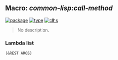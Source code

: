 ## Macro: ***common-lisp:call-method***
[![package](https://img.shields.io/badge/Package-COMMON--LISP-5f9ea0.svg?style=social&colorA=999999)](../) [![type](https://img.shields.io/badge/Type-Macro-5f9ea0.svg?style=social&colorA=999999)](../#macro) [![clhs](https://img.shields.io/badge/CLHS-CALL--METHOD-5f9ea0.svg?style=social&colorA=999999)](http://www.lispworks.com/documentation/HyperSpec/Body/m_call_m.htm) 

> No description.

### Lambda list
```
(&REST ARGS)
```
